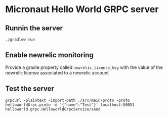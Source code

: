 # Micronaut Hello World GRPC server

## Runnin the server
`./gradlew run`

## Enable newrelic monitoring
Provide a gradle property called `newrelic_license_key` with the value of the newrelic license associated to a newrelic account

## Test the server
`grpcurl -plaintext -import-path ./src/main/proto -proto helloworldGrpc.proto -d '{"name":"Test"}' localhost:50051 helloworld.grpc.HelloworldGrpcService/send`

